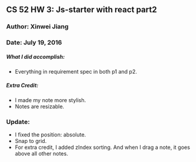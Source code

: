 ## CS 52 HW 3: Js-starter with react part2
### Author: Xinwei Jiang
### Date: July 19, 2016


##### What I did accomplish:
- Everything in requirement spec in both p1 and p2.


##### Extra Credit:
- I made my note more stylish.
- Notes are resizable.


### Update:
- I fixed the position: absolute.
- Snap to grid.
- For extra credit, I added zIndex sorting. And when I drag a note, it goes above all other notes.

